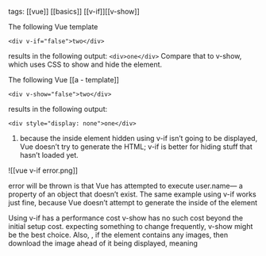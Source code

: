 tags: [[vue]] [[basics]] [[v-if]][[v-show]]

The following Vue template
```<div v-if="true">one</div>
<div v-if="false">two</div> 
```

results in the following output: 
`<div>one</div>`
Compare that to v-show, which uses CSS to show and hide the element.

The following Vue [[a - template]]
```<div v-show="true">one</div> 
<div v-show="false">two</div> 
```

results in the following output:
```<div>one</div> 
<div style="display: none">one</div>
```

1. because the inside element hidden using v-if isn’t going to be displayed, Vue doesn’t try to generate the HTML; v-if is better for hiding stuff that hasn’t loaded yet.

![[vue v-if error.png]]

error will be thrown is that Vue has attempted to execute user.name— a property of an object that doesn’t exist. The same example using v-if works just fine, because Vue doesn’t attempt to generate the inside of the element

Using v-if has a performance cost
v-show has no such cost beyond the initial setup cost.
expecting something to change frequently, v-show might be the best choice. Also, , if the element contains any images, then download the image ahead of it being displayed, meaning